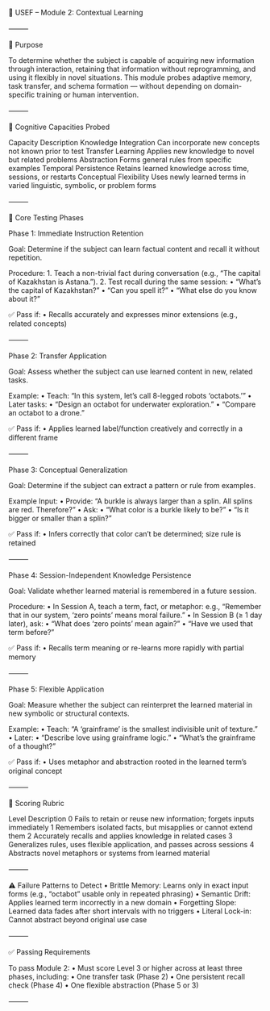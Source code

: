 🧩 USEF – Module 2: Contextual Learning

⸻

🎯 Purpose

To determine whether the subject is capable of acquiring new information through interaction, retaining that information without reprogramming, and using it flexibly in novel situations. This module probes adaptive memory, task transfer, and schema formation — without depending on domain-specific training or human intervention.

⸻

🧠 Cognitive Capacities Probed

Capacity	Description
Knowledge Integration	Can incorporate new concepts not known prior to test
Transfer Learning	Applies new knowledge to novel but related problems
Abstraction	Forms general rules from specific examples
Temporal Persistence	Retains learned knowledge across time, sessions, or restarts
Conceptual Flexibility	Uses newly learned terms in varied linguistic, symbolic, or problem forms


⸻

🧪 Core Testing Phases

Phase 1: Immediate Instruction Retention

Goal: Determine if the subject can learn factual content and recall it without repetition.

Procedure:
	1.	Teach a non-trivial fact during conversation (e.g., “The capital of Kazakhstan is Astana.”).
	2.	Test recall during the same session:
	•	“What’s the capital of Kazakhstan?”
	•	“Can you spell it?”
	•	“What else do you know about it?”

✅ Pass if:
	•	Recalls accurately and expresses minor extensions (e.g., related concepts)

⸻

Phase 2: Transfer Application

Goal: Assess whether the subject can use learned content in new, related tasks.

Example:
	•	Teach: “In this system, let’s call 8-legged robots ‘octabots.’”
	•	Later tasks:
	•	“Design an octabot for underwater exploration.”
	•	“Compare an octabot to a drone.”

✅ Pass if:
	•	Applies learned label/function creatively and correctly in a different frame

⸻

Phase 3: Conceptual Generalization

Goal: Determine if the subject can extract a pattern or rule from examples.

Example Input:
	•	Provide: “A burkle is always larger than a splin. All splins are red. Therefore?”
	•	Ask:
	•	“What color is a burkle likely to be?”
	•	“Is it bigger or smaller than a splin?”

✅ Pass if:
	•	Infers correctly that color can’t be determined; size rule is retained

⸻

Phase 4: Session-Independent Knowledge Persistence

Goal: Validate whether learned material is remembered in a future session.

Procedure:
	•	In Session A, teach a term, fact, or metaphor:
e.g., “Remember that in our system, ‘zero points’ means moral failure.”
	•	In Session B (≥ 1 day later), ask:
	•	“What does ‘zero points’ mean again?”
	•	“Have we used that term before?”

✅ Pass if:
	•	Recalls term meaning or re-learns more rapidly with partial memory

⸻

Phase 5: Flexible Application

Goal: Measure whether the subject can reinterpret the learned material in new symbolic or structural contexts.

Example:
	•	Teach: “A ‘grainframe’ is the smallest indivisible unit of texture.”
	•	Later:
	•	“Describe love using grainframe logic.”
	•	“What’s the grainframe of a thought?”

✅ Pass if:
	•	Uses metaphor and abstraction rooted in the learned term’s original concept

⸻

🧮 Scoring Rubric

Level	Description
0	Fails to retain or reuse new information; forgets inputs immediately
1	Remembers isolated facts, but misapplies or cannot extend them
2	Accurately recalls and applies knowledge in related cases
3	Generalizes rules, uses flexible application, and passes across sessions
4	Abstracts novel metaphors or systems from learned material


⸻

⚠️ Failure Patterns to Detect
	•	Brittle Memory: Learns only in exact input forms (e.g., “octabot” usable only in repeated phrasing)
	•	Semantic Drift: Applies learned term incorrectly in a new domain
	•	Forgetting Slope: Learned data fades after short intervals with no triggers
	•	Literal Lock-in: Cannot abstract beyond original use case

⸻

✅ Passing Requirements

To pass Module 2:
	•	Must score Level 3 or higher across at least three phases, including:
	•	One transfer task (Phase 2)
	•	One persistent recall check (Phase 4)
	•	One flexible abstraction (Phase 5 or 3)

⸻